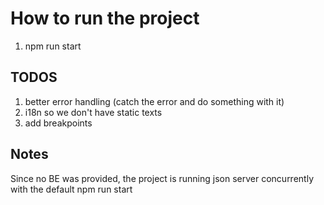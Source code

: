 # How to run the project

1. npm run start

## TODOS

1. better error handling (catch the error and do something with it)
2. i18n so we don't have static texts
3. add breakpoints

## Notes

Since no BE was provided, the project is running json server concurrently with the default npm run start
